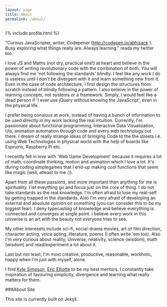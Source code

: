 ```yaml
---
layout: page
title: About
permalink: /about/
---
```


{% include profile.html %}


"Curious JavaScripter, writer, Codepener (http://codepen.io/abhisack ). Busy exploring what things really are. Always learning." reads my twitter bio.

I love JS and Maths (not dry, practical one!) at heart and believe in the power of writing revolutionary code with the combination of both. You will always find me 'not following the standards' blindly. I feel like any work I do is useless until I don't be divergent with it and learn something new from it. Even in the case of code architecture, I first design the structures from scratch instead of blindly following a pattern. I also beleive in the power of learning concepts, not systems or a framework. Simply, I would feel like a dead person if 'I ever use jQuery without knowing the JavaScript', even in the physical life.

I prefer being consious at work, instead of having a bunch of information to be used directly in my work lacking the real intuition. Currently, I'm passionate about functional programming, Interactive Data Visualization, UIs, animation automation through code and every web technology out there. I dream of really strange ideas of briniging Code to the the streets i.e. using Web Technologies in physical world with the help of boards like Espruino, Raspberry Pi etc.

I recently fell in love with 'Web Game Development' because it requires a lot of math, coordinate thinking, motion and animation which I love a lot. It's during coding simplegames that I end-up making cool functions that seem like magic (well, atleast to me :)).

Apart from all these passions, and more important than anything for me is spirituality. I let eveything go and focus just on the core of thing. I do not take standards as the real knowledge. I'm often afraid to lose my real-self by getting trapped in the standards. Also I'm very afraid of developing an external and absolute opinion on something (you can consider this to be my biggest fear). I deny typecasting of knowledge and believe everything is connected and converges at single point. I believe every work in this universe is an art with the beauty not everyone tries to see.

My other interesets include sci-fi, social-drama movies, art of film direction, character acting, voice acting, literature, poems (I often write 'em too). Also I'm very curious about reality, Universe, relativity, science (wisdom), math (wisdom) and read/experiment a lot about it. 

Last but not least, I'm most creative, productive, reasonable, workholic, happy when I'm just with myself, alone.

I find [Kyle Simpson](https://twitter.com/getify), [Eric Elliotte](https://twitter.com/_ericelliott) to be my best mentors. I constantly take inspiration of favouring simplicity, divergence and learning what really matters for them.

###About Site

This site is currently built on Jekyll.
